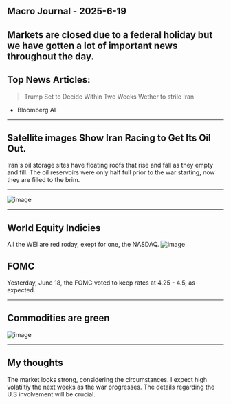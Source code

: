 ## Macro Journal - 2025-6-19

Markets are closed due to a federal holiday but we have gotten a lot of important news throughout the day.
---
## Top News Articles:
> Trump Set to Decide Within Two Weeks Wether to strile Iran
- Bloomberg AI

---

## Satellite images Show Iran Racing to Get Its Oil Out.
Iran's oil storage sites have floating roofs that rise and fall as they empty and fill. The oil reservoirs were only half full prior to the war starting, now they are filled to the brim.

---

![image](https://github.com/user-attachments/assets/0ab4e8dc-0e0e-4b71-ad78-c85575259f77)

---

## World Equity Indicies
All the WEI are red roday, exept for one, the NASDAQ.
![image](https://github.com/user-attachments/assets/d6e30e78-81bd-4ee6-8ebc-955d1abd7ef7)

## FOMC 
Yesterday, June 18, the FOMC voted to keep rates at 4.25 - 4.5, as expected.

---
## Commodities are green
![image](https://github.com/user-attachments/assets/c43ae8c3-2dd8-451c-8bb0-6ec692fd6373)

---

## My thoughts
The market looks strong, considering the circumstances. I expect high volatiltiy the next weeks as the war progresses. The details regarding the U.S involvement will be crucial. 
